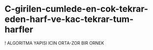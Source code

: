 # C-girilen-cumlede-en-cok-tekrar-eden-harf-ve-kac-tekrar-tum-harfler

!  ALGORITMA YAPISI ICIN ORTA-ZOR BIR ORNEK

